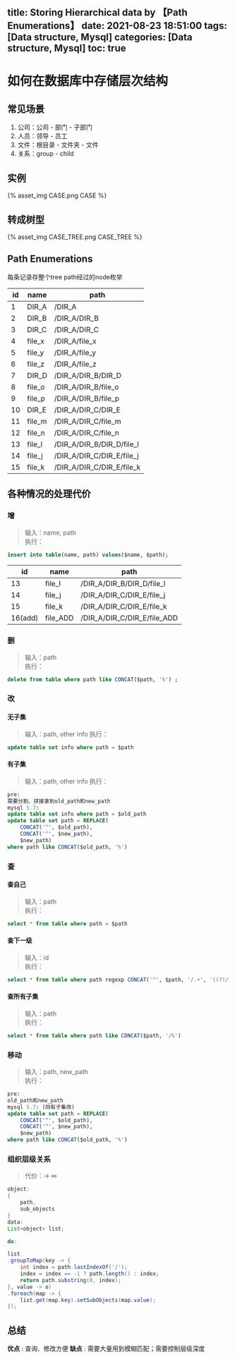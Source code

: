 title: Storing Hierarchical data by 【Path Enumerations】
date: 2021-08-23 18:51:00
tags: [Data structure, Mysql]
categories: [Data structure, Mysql]
toc: true
---
# 如何在数据库中存储层次结构

## 常见场景

1. 公司：公司 - 部门 - 子部门 
2. 人员：领导 - 员工 
3. 文件：根目录 - 文件夹 - 文件
4. 关系：group - child

## 实例

{% asset_img CASE.png CASE %}

## 转成树型

{% asset_img CASE_TREE.png CASE_TREE %}

## Path Enumerations 

每条记录存整个tree path经过的node枚举

|id    |name  |path                      |
|------|------|--------------------------|
|1     |DIR_A |/DIR_A                    |
|2     |DIR_B |/DIR_A/DIR_B              |
|3     |DIR_C |/DIR_A/DIR_C              |
|4     |file_x|/DIR_A/file_x             |
|5     |file_y|/DIR_A/file_y             |
|6     |file_z|/DIR_A/file_z             |
|7     |DIR_D |/DIR_A/DIR_B/DIR_D        |
|8     |file_o|/DIR_A/DIR_B/file_o       |
|9     |file_p|/DIR_A/DIR_B/file_p       |
|10    |DIR_E |/DIR_A/DIR_C/DIR_E        |
|11    |file_m|/DIR_A/DIR_C/file_m       |
|12    |file_n|/DIR_A/DIR_C/file_n       |
|13    |file_l|/DIR_A/DIR_B/DIR_D/file_l |
|14    |file_j|/DIR_A/DIR_C/DIR_E/file_j |
|15    |file_k|/DIR_A/DIR_C/DIR_E/file_k |

## 各种情况的处理代价

### 增
> 输入：name, path  
> 执行：
```sql
insert into table(name, path) values($name, $path);
```
|id     |name    |path|
|-------|--------|---------|
|13     |file_l  |/DIR_A/DIR_B/DIR_D/file_l  |
|14     |file_j  |/DIR_A/DIR_C/DIR_E/file_j  |
|15     |file_k  |/DIR_A/DIR_C/DIR_E/file_k  |
|16(add)|file_ADD|/DIR_A/DIR_C/DIR_E/file_ADD|

### 删
> 输入：path  
> 执行：  
```sql
delete from table where path like CONCAT($path, '%') ;
```

### 改
#### 无子集
> 输入：path, other info
> 执行：  
```sql
update table set info where path = $path
```
#### 有子集
> 输入：path, other info
> 执行：  
```sql
pre: 
需要分割、拼接拿到old_path和new_path
mysql 5.7:
update table set info where path = $old_path
update table set path = REPLACE(
    CONCAT('^', $old_path), 
    CONCAT('^', $new_path), 
    $new_path) 
where path like CONCAT($old_path, '%')
```

### 查
#### 查自己
> 输入：path  
> 执行：
```sql
select * from table where path = $path
```
#### 查下一级
> 输入：id  
> 执行：
```sql
select * from table where path regexp CONCAT('^', $path, '/.+', '((?!/).)')
```
#### 查所有子集
> 输入：path  
> 执行：
```sql
select * from table where path like CONCAT($path, '/%')
```
### 移动
> 输入：path, new_path  
> 执行：
```sql
pre: 
old_path和new_path
mysql 5.7: (同有子集改)
update table set path = REPLACE(
    CONCAT('^', $old_path), 
    CONCAT('^', $new_path), 
    $new_path) 
where path like CONCAT($old_path, '%')
```

### 组织层级关系
> 代价：-> ∞
```java
object:
{
    path, 
    sub_objects
}
data: 
List<object> list;

do:

list
.groupToMap(key -> {
    int index = path.lastIndexOf('/');
    index = index == -1 ? path.length() : index;
    return path.substring(0, index);
}, value -> o)
.foreach(map -> {
    list.get(map.key).setSubObjects(map.value);
});
```

## 总结
**优点** : 查询、修改方便
**缺点** : 需要大量用到模糊匹配；需要控制层级深度

